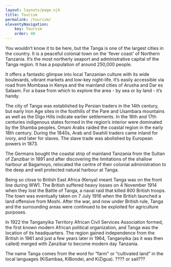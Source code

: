 ```yaml
---
layout: layouts/page.njk
title: Tourism
permalink: /tourism/
eleventyNavigation:
    key: Tourism
    order: 40
---
```


You wouldn’t know it to be here, but the Tanga is one of the largest cities in the country.  It is a peaceful colonial town on the 'fever coast' of Northern Tanzania.  It’s the most northerly seaport and administrative capital of the Tanga region.  It has a population of around 250,000 people.

It offers a fantastic glimpse into local Tanzanian culture with its wide boulevards‚ vibrant markets and low-key night-life.  It’s easily accessible via road from Mombasa in Kenya and the mainland cities of Arusha and Dar es Salaam.  For a base from which to explore the area - by sea or by land - it’s handy.  

The city of Tanga was established by Persian traders in the 14th century, but early Iron Age sites in the foothills of the Pare and Usambara mountains as well as the Digo Hills indicate earlier settlements.  In the 16th and 17th centuries indigenous states formed in the region’s interior were dominated by the Shamba peoples.  Omani Arabs raided the coastal region in the early 18th century.  During the 1840s, Arab and Swahili traders came inland for ivory, and later for slaves.  The slave trade was abolished by European powers in 1873.  

The Germans bought the coastal strip of mainland Tanzania from the Sultan of Zanzibar in 1891 and after discovering the limitations of the shallow harbour at Bagamoyo, relocated the centre of their colonial administration to the deep and well protected natural harbour at Tanga.

Being so close to British East Africa (Kenya) meant Tanga was on the front line during WW1.  The British suffered heavy losses on 4 November 1914 when they lost the Battle of Tanga, a naval raid that killed 800 British troops.  The town was eventually taken on 7 July 1916 when the British launched a land offensive from Moshi.  After the war, and now under British rule, Tanga and the surrounding areas were continued to be exploited for agriculture purposes. 

In 1922 the Tanganyika Territory African Civil Services Association formed, the first known modern African political organization, and Tanga was the location of its headquarters. The region gained independence from the British in 1961 and just a few years later in 1964, Tanganyika (as it was then called) merged with Zanzibar to become modern day Tanzania.

The name Tanga comes from the word for “farm” or “cultivated land” in the local languages (KiSambaa‚ KiBondei‚ and KiZigua). ???? or sail???

